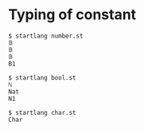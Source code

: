 # Typing of constant

```
$ startlang number.st
𝔹
𝔹
𝔹
B1

```

```
$ startlang bool.st
ℕ
Nat
N1

```

```
$ startlang char.st
Char

```
